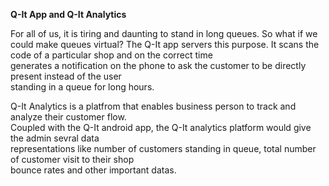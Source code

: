 <strong>Q-It App and Q-It Analytics</strong>

For all of us, it is tiring and daunting to stand in long queues.
So what if we could make queues virtual?
The Q-It app servers this purpose. It scans the code of a particular shop and on the correct time <br>
generates a notification on the phone to ask the customer to be directly present instead of the user <br>
standing in a queue for long hours. <br>

Q-It Analytics is a platfrom that enables business person to track and analyze their customer flow. <br>
Coupled with the Q-It android app, the Q-It analytics platform would give the admin sevral data <br>
representations like number of customers standing in queue, total number of customer visit to their shop <br>
bounce rates and other important datas.

